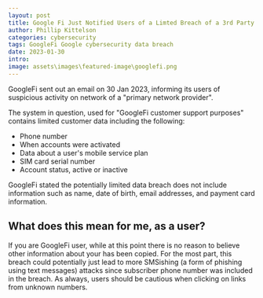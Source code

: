 ```yaml
---
layout: post
title: Google Fi Just Notified Users of a Limted Breach of a 3rd Party
author: Phillip Kittelson
categories: cybersecurity
tags: GoogleFi Google cybersecurity data breach
date: 2023-01-30
intro: 
image: assets\images\featured-image\googlefi.png
---
```

GoogleFi sent out an email on 30 Jan 2023, informing its users of suspicious activity on network of a "primary network provider".

The system in question, used for "GoogleFi customer support purposes" contains limited customer data including the following:

- Phone number
- When accounts were activated
- Data about a user's mobile service plan
- SIM card serial number
- Account status, active or inactive

GoogleFi stated the potentially limited data breach does not include information such as name, date of birth, email addresses, and payment card information.

## What does this mean for me, as a user?
If you are GoogleFi user, while at this point there is no reason to believe other information about your has been copied. For the most part, this breach could potentially just lead to more SMSishing (a form of phishing using text messages) attacks since subscriber phone number was included in the breach. As always, users should be cautious when clicking on links from unknown numbers.
